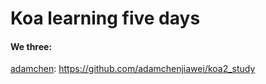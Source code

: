 # Koa learning five days

#### We three:
[adamchen](https://github.com/adamchenjiawei): https://github.com/adamchenjiawei/koa2_study